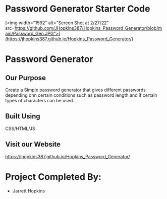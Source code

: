 # Password Generator Starter Code
[<img width="1592" alt="Screen Shot at 2/27/22" src=https://github.com/JHopkins387/Hopkins_Password_Generator/blob/main/Password_Gen.JPG">](https://jhopkins387.github.io/Hopkins_Password_Generator/)

# Password Generator

## Our Purpose
Create a Simple password generator that gives different passwords depending onn certain conditions such as password length and if certain types of characters can be used.

## Built Using
CSS/HTML/JS

## Visit our Website

https://jhopkins387.github.io/Hopkins_Password_Generator/

# Project Completed By:
 
* Jarrett Hopkins
